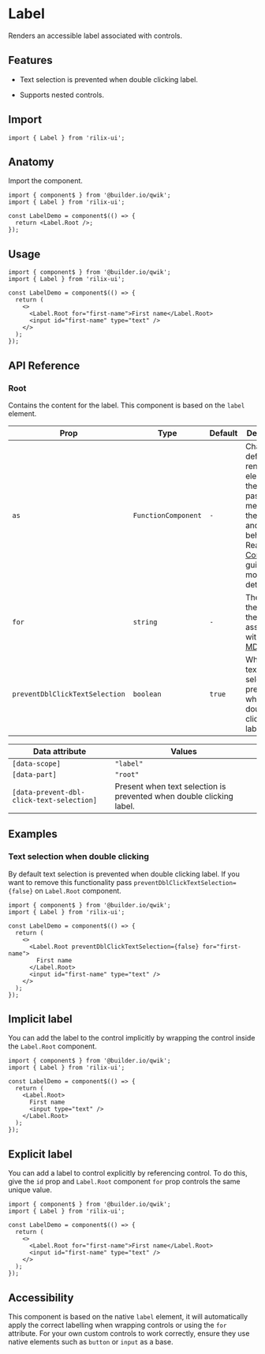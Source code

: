 # Label

Renders an accessible label associated with controls.

## Features

- Text selection is prevented when double clicking label.

- Supports nested controls.

## Import

```tsx
import { Label } from 'rilix-ui';
```

## Anatomy

Import the component.

```tsx
import { component$ } from '@builder.io/qwik';
import { Label } from 'rilix-ui';

const LabelDemo = component$(() => {
  return <Label.Root />;
});
```

## Usage

```tsx
import { component$ } from '@builder.io/qwik';
import { Label } from 'rilix-ui';

const LabelDemo = component$(() => {
  return (
    <>
      <Label.Root for="first-name">First name</Label.Root>
      <input id="first-name" type="text" />
    </>
  );
});
```

## API Reference

### Root

Contains the content for the label. This component is based on the `label` element.

| Prop                           | Type                | Default | Description                                                                                                                                                                                                              |
| ------------------------------ | ------------------- | ------- | ------------------------------------------------------------------------------------------------------------------------------------------------------------------------------------------------------------------------ |
| `as`                           | `FunctionComponent` | `-`     | Change the default rendered element for the one passed as, merging their props and behavior. Read our [Composition](https://github.com/ZAHON/rilix-ui/blob/main/core/docs/guides/composition.md) guide for more details. |
| `for`                          | `string`            | `-`     | The id of the element the label is associated with. See [MDN](https://developer.mozilla.org/en-US/docs/Web/HTML/Reference/Elements/label#for).                                                                           |
| `preventDblClickTextSelection` | `boolean`           | `true`  | When `true`, text selection is prevented when double clicking label.                                                                                                                                                     |

| Data attribute                            | Values                                                               |
| ----------------------------------------- | -------------------------------------------------------------------- |
| `[data-scope]`                            | `"label"`                                                            |
| `[data-part]`                             | `"root"`                                                             |
| `[data-prevent-dbl-click-text-selection]` | Present when text selection is prevented when double clicking label. |

## Examples

### Text selection when double clicking

By default text selection is prevented when double clicking label. If you want to remove this functionality pass `preventDblClickTextSelection={false}` on `Label.Root` component.

```tsx
import { component$ } from '@builder.io/qwik';
import { Label } from 'rilix-ui';

const LabelDemo = component$(() => {
  return (
    <>
      <Label.Root preventDblClickTextSelection={false} for="first-name">
        First name
      </Label.Root>
      <input id="first-name" type="text" />
    </>
  );
});
```

## Implicit label

You can add the label to the control implicitly by wrapping the control inside the `Label.Root` component.

```tsx
import { component$ } from '@builder.io/qwik';
import { Label } from 'rilix-ui';

const LabelDemo = component$(() => {
  return (
    <Label.Root>
      First name
      <input type="text" />
    </Label.Root>
  );
});
```

## Explicit label

You can add a label to control explicitly by referencing control. To do this, give the `id` prop and `Label.Root` component `for` prop controls the same unique value.

```tsx
import { component$ } from '@builder.io/qwik';
import { Label } from 'rilix-ui';

const LabelDemo = component$(() => {
  return (
    <>
      <Label.Root for="first-name">First name</Label.Root>
      <input id="first-name" type="text" />
    </>
  );
});
```

## Accessibility

This component is based on the native `label` element, it will automatically apply the correct labelling when wrapping controls or using the `for` attribute. For your own custom controls to work correctly, ensure they use native elements such as `button` or `input` as a base.
